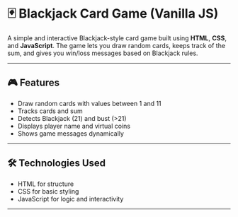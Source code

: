 # 🃏 Blackjack Card Game (Vanilla JS)

A simple and interactive Blackjack-style card game built using **HTML**, **CSS**, and **JavaScript**.
The game lets you draw random cards, keeps track of the sum, and gives you win/loss messages based on Blackjack rules.

---

## 🎮 Features

- Draw random cards with values between 1 and 11
- Tracks cards and sum
- Detects Blackjack (21) and bust (>21)
- Displays player name and virtual coins
- Shows game messages dynamically

---

## 🛠️ Technologies Used

- HTML for structure
- CSS for basic styling
- JavaScript for logic and interactivity

---


